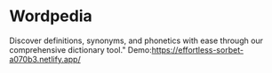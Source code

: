 # Wordpedia
 Discover definitions, synonyms, and phonetics with ease through our comprehensive dictionary tool."
 Demo:https://effortless-sorbet-a070b3.netlify.app/
